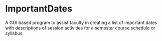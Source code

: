 # ImportantDates
A GUI based program to assist faculty in creating a list of important dates with descriptions of session activities for a semester course schedule or syllabus.
